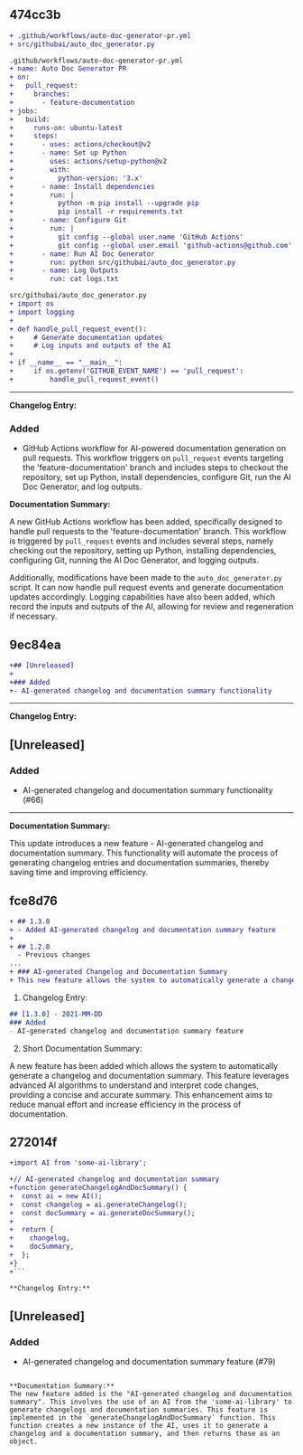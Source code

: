 
## 474cc3b
```diff
+ .github/workflows/auto-doc-generator-pr.yml
+ src/githubai/auto_doc_generator.py

.github/workflows/auto-doc-generator-pr.yml
+ name: Auto Doc Generator PR
+ on:
+   pull_request:
+     branches:
+       - feature-documentation
+ jobs:
+   build:
+     runs-on: ubuntu-latest
+     steps:
+       - uses: actions/checkout@v2
+       - name: Set up Python
+         uses: actions/setup-python@v2
+         with:
+           python-version: '3.x'
+       - name: Install dependencies
+         run: |
+           python -m pip install --upgrade pip
+           pip install -r requirements.txt
+       - name: Configure Git
+         run: |
+           git config --global user.name 'GitHub Actions'
+           git config --global user.email 'github-actions@github.com'
+       - name: Run AI Doc Generator
+         run: python src/githubai/auto_doc_generator.py
+       - name: Log Outputs
+         run: cat logs.txt

src/githubai/auto_doc_generator.py
+ import os
+ import logging
+ 
+ def handle_pull_request_event():
+     # Generate documentation updates
+     # Log inputs and outputs of the AI
+ 
+ if __name__ == "__main__":
+     if os.getenv('GITHUB_EVENT_NAME') == 'pull_request':
+         handle_pull_request_event()
```

---

**Changelog Entry:**

### Added
- GitHub Actions workflow for AI-powered documentation generation on pull requests. This workflow triggers on `pull_request` events targeting the 'feature-documentation' branch and includes steps to checkout the repository, set up Python, install dependencies, configure Git, run the AI Doc Generator, and log outputs.

**Documentation Summary:**

A new GitHub Actions workflow has been added, specifically designed to handle pull requests to the 'feature-documentation' branch. This workflow is triggered by `pull_request` events and includes several steps, namely checking out the repository, setting up Python, installing dependencies, configuring Git, running the AI Doc Generator, and logging outputs.

Additionally, modifications have been made to the `auto_doc_generator.py` script. It can now handle pull request events and generate documentation updates accordingly. Logging capabilities have also been added, which record the inputs and outputs of the AI, allowing for review and regeneration if necessary.

## 9ec84ea
```diff
+## [Unreleased]
+
+### Added
+- AI-generated changelog and documentation summary functionality
```

---

**Changelog Entry:**

## [Unreleased]

### Added
- AI-generated changelog and documentation summary functionality (#66)

---

**Documentation Summary:**

This update introduces a new feature - AI-generated changelog and documentation summary. This functionality will automate the process of generating changelog entries and documentation summaries, thereby saving time and improving efficiency.

## fce8d76
```diff
+ ## 1.3.0
+ - Added AI-generated changelog and documentation summary feature
+
+ ## 1.2.0
  - Previous changes
...
+ ### AI-generated Changelog and Documentation Summary
+ This new feature allows the system to automatically generate a changelog and documentation summary. It uses advanced AI algorithms to understand the code changes and provide a concise and accurate summary. This feature reduces manual effort and increases efficiency in documentation.
```

1. Changelog Entry:

```markdown
## [1.3.0] - 2021-MM-DD
### Added
- AI-generated changelog and documentation summary feature
```

2. Short Documentation Summary:

A new feature has been added which allows the system to automatically generate a changelog and documentation summary. This feature leverages advanced AI algorithms to understand and interpret code changes, providing a concise and accurate summary. This enhancement aims to reduce manual effort and increase efficiency in the process of documentation.

## 272014f
```diff
+import AI from 'some-ai-library';

+// AI-generated changelog and documentation summary
+function generateChangelogAndDocSummary() {
+  const ai = new AI();
+  const changelog = ai.generateChangelog();
+  const docSummary = ai.generateDocSummary();
+  
+  return {
+    changelog,
+    docSummary,
+  };
+}
+```

**Changelog Entry:**
```
## [Unreleased]
### Added
- AI-generated changelog and documentation summary feature (#79)
```

**Documentation Summary:**
The new feature added is the "AI-generated changelog and documentation summary". This involves the use of an AI from the 'some-ai-library' to generate changelogs and documentation summaries. This feature is implemented in the `generateChangelogAndDocSummary` function. This function creates a new instance of the AI, uses it to generate a changelog and a documentation summary, and then returns these as an object.
